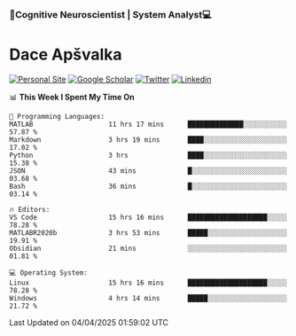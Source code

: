 ### 🧠Cognitive Neuroscientist | System Analyst💻
# Dace Apšvalka

[![Personal Site](https://img.shields.io/badge/website-teal?style=for-the-badge&logo=About.me&logoColor=white)](https://dcdace.net/)
[![Google Scholar](https://img.shields.io/badge/Scholar-yellow?style=for-the-badge&logo=googlescholar&logoColor=ffffff)](https://scholar.google.com/citations?hl=en&user=W8q0HBkAAAAJ&view_op=list_works&sortby=pubdate)
[![Twitter](https://img.shields.io/badge/Twitter-1DA1F2?logo=twitter&logoColor=white&style=for-the-badge)](https://twitter.com/dcdace)
[![Linkedin](https://img.shields.io/badge/linkedin-0077B5?logo=linkedin&logoColor=white&style=for-the-badge)](https://www.linkedin.com/in/dace-apsvalka/)

<!--
[![Dace's wakatime stats](https://github-readme-stats.vercel.app/api/wakatime?username=dcdace&theme=react&layout=compact&custom_title=Coding+past+7+days&v=2)](https://github.com/dcdace/dcdace)


[![github](https://img.shields.io/github/followers/dcdace?logo=github&style=plastic)](https://github.com/dcdace?tab=followers "GitHub followers")
[![wakatime](https://wakatime.com/badge/user/6e7556d3-b1db-4eef-a7e8-9bad735fc27e.svg?style=plastic?v=2)](https://wakatime.com/@6e7556d3-b1db-4eef-a7e8-9bad735fc27e "Total time coded since Feb 28 2022")

[![twitter](https://img.shields.io/twitter/follow/dcdace?label=followers&logo=twitter&color=%23007ec6&style=plastic)](https://twitter.com/dcdace "Twitter followers")

[![Dace's languages](https://github-readme-stats-one-nu-13.vercel.app/api/top-langs/?username=dcdace&langs_count=10&theme=nord&layout=compact)](https://github.com/anuraghazra/github-readme-stats) 
[![Dace's GitHub stats](https://github-readme-stats-one-nu-13.vercel.app/api?username=dcdace&theme=dracula&hide=prs,issues&count_private=true&show_icons=true&hide_rank=true&include_all_commits=true&hide_title=false&custom_title=GitHub+Stats)](https://github.com/anuraghazra/github-readme-stats)
-->

<!--START_SECTION:waka-->
📊 **This Week I Spent My Time On** 

```text
💬 Programming Languages: 
MATLAB                   11 hrs 17 mins      ██████████████░░░░░░░░░░░   57.87 % 
Markdown                 3 hrs 19 mins       ████░░░░░░░░░░░░░░░░░░░░░   17.02 % 
Python                   3 hrs               ████░░░░░░░░░░░░░░░░░░░░░   15.38 % 
JSON                     43 mins             █░░░░░░░░░░░░░░░░░░░░░░░░   03.68 % 
Bash                     36 mins             █░░░░░░░░░░░░░░░░░░░░░░░░   03.14 % 

🔥 Editors: 
VS Code                  15 hrs 16 mins      ████████████████████░░░░░   78.28 % 
MATLABR2020b             3 hrs 53 mins       █████░░░░░░░░░░░░░░░░░░░░   19.91 % 
Obsidian                 21 mins             ░░░░░░░░░░░░░░░░░░░░░░░░░   01.81 % 

💻 Operating System: 
Linux                    15 hrs 16 mins      ████████████████████░░░░░   78.28 % 
Windows                  4 hrs 14 mins       █████░░░░░░░░░░░░░░░░░░░░   21.72 % 
```


 Last Updated on 04/04/2025 01:59:02 UTC
<!--END_SECTION:waka-->

